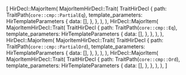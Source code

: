 [
    HirDecl::MajorItem(
        MajorItemHirDecl::Trait(
            TraitHirDecl {
                path: TraitPath(`core::cmp::PartialEq`),
                template_parameters: HirTemplateParameters {
                    data: [],
                },
            },
        ),
    ),
    HirDecl::MajorItem(
        MajorItemHirDecl::Trait(
            TraitHirDecl {
                path: TraitPath(`core::cmp::Eq`),
                template_parameters: HirTemplateParameters {
                    data: [],
                },
            },
        ),
    ),
    HirDecl::MajorItem(
        MajorItemHirDecl::Trait(
            TraitHirDecl {
                path: TraitPath(`core::cmp::PartialOrd`),
                template_parameters: HirTemplateParameters {
                    data: [],
                },
            },
        ),
    ),
    HirDecl::MajorItem(
        MajorItemHirDecl::Trait(
            TraitHirDecl {
                path: TraitPath(`core::cmp::Ord`),
                template_parameters: HirTemplateParameters {
                    data: [],
                },
            },
        ),
    ),
]